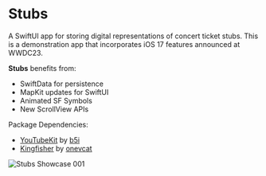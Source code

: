 # Stubs
A SwiftUI app for storing digital representations of concert ticket stubs. This is a demonstration app that incorporates iOS 17 features announced at WWDC23.

<b>Stubs</b> benefits from:
* SwiftData for persistence
* MapKit updates for SwiftUI
* Animated SF Symbols
* New ScrollView APIs

Package Dependencies:
* [YouTubeKit](https://github.com/b5i/YouTubeKit) by [b5i](https://github.com/b5i)
* [Kingfisher](https://github.com/onevcat/Kingfisher) by [onevcat](https://github.com/onevcat)
  
![‎Stubs Showcase ‎001](https://github.com/bodhichristian/Stubs/assets/110639779/6409955b-0cc6-4b84-b804-e9aa708a8da0)

